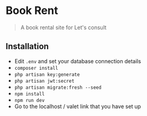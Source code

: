 # Book Rent

> A book rental site for Let's consult

## Installation

- Edit `.env` and set your database connection details
- `composer install`
- `php artisan key:generate`
- `php artisan jwt:secret`
- `php artisan migrate:fresh --seed`
- `npm install`
- `npm run dev`
- Go to the localhost / valet link that you have set up
